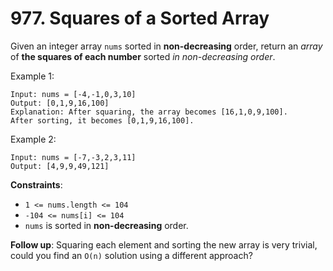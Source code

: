 # 977. Squares of a Sorted Array

Given an integer array `nums` sorted in **non-decreasing** order,
return an *array* of **the squares of each number** sorted *in non-decreasing order*.

Example 1:

``` 
Input: nums = [-4,-1,0,3,10]
Output: [0,1,9,16,100]
Explanation: After squaring, the array becomes [16,1,0,9,100].
After sorting, it becomes [0,1,9,16,100].
```

Example 2:

```
Input: nums = [-7,-3,2,3,11]
Output: [4,9,9,49,121]
```

**Constraints**:

- `1 <= nums.length <= 104`
- `-104 <= nums[i] <= 104`
- `nums` is sorted in **non-decreasing** order.

**Follow up**: Squaring each element and sorting the new array is very trivial, could you find an `O(n)` solution using a different approach?
